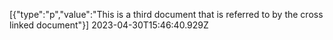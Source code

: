 [{"type":"p","value":"This is a third document that is referred to by the cross linked document"}] 2023-04-30T15:46:40.929Z